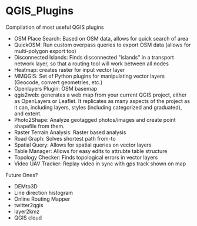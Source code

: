 # QGIS_Plugins
Compilation of most useful QGIS plugins

- OSM Place Search: Based on OSM data, allows for quick search of area
- QuickOSM: Run custom overpass queries to export OSM data (allows for multi-polygon export too)
- Disconnected Islands: Finds disconnected "islands" in a transport network layer, so that a routing tool will work between all nodes
- Heatmap: creates raster for input vector layer
- MMQGIS: Set of Python plugins for manipulating vector layers (Geocode, convert geometries, etc.)
- Openlayers Plugin: OSM basemap
- qgis2web: generates a web map from your current QGIS project, either as OpenLayers or Leaflet. It replicates as many aspects of the project as it can, including layers, styles (including categorized and graduated), and extent.
- Photo2Shape: Analyze geotagged photos/images and create point shapefile from them.
- Raster Terrain Analysis: Raster based analysis
- Road Graph: Solves shortest path from-to
- Spatial Query: Allows for spatial queries on vector layers
- Table Manager: Allows for easy edits to attrubte table structure
- Topology Checker: Finds topological errors in vector layers
- Video UAV Tracker: Replay video in sync with gps track shown on map


Future Ones?

- DEMto3D
- Line direction histogram
- Online Routing Mapper
- twitter2qgis
- layer2kmz
- QGIS cloud

